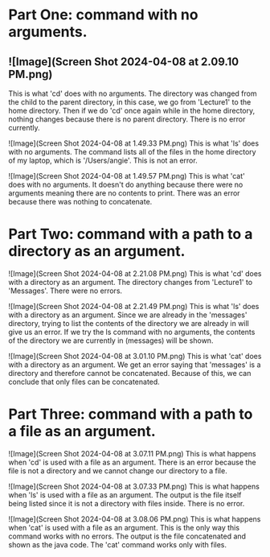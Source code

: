 # Part One: command with no arguments.

![Image](Screen Shot 2024-04-08 at 2.09.10 PM.png)
---
This is what 'cd' does with no arguments. 
The directory was changed from the child to the parent directory, in this case, we go from 'Lecture1' to the home directory. Then if we do 'cd' once again while in the home directory, nothing changes because there is no parent directory. 
There is no error currently. 

![Image](Screen Shot 2024-04-08 at 1.49.33 PM.png)
This is what 'ls' does with no arguments. 
The command lists all of the files in the home directory of my laptop, which is '/Users/angie'.
This is not an error. 

![Image](Screen Shot 2024-04-08 at 1.49.57 PM.png)
This is what 'cat' does with no arguments.
It doesn't do anything because there were no arguments meaning there are no contents to print.
There was an error because there was nothing to concatenate. 

# Part Two: command with a path to a directory as an argument.

![Image](Screen Shot 2024-04-08 at 2.21.08 PM.png)
This is what 'cd' does with a directory as an argument.
The directory changes from 'Lecture1' to 'Messages'. 
There were no errors. 

![Image](Screen Shot 2024-04-08 at 2.21.49 PM.png)
This is what 'ls' does with a directory as an argument. 
Since we are already in the 'messages' directory, trying to list the contents of the directory we are already in will give us an error. 
If we try the ls command with no arguments, the contents of the directory we are currently in (messages) will be shown.

![Image](Screen Shot 2024-04-08 at 3.01.10 PM.png)
This is what 'cat' does with a directory as an argument. 
We get an error saying that 'messages' is a directory and therefore cannot be concatenated. Because of this, we can conclude that only files can be concatenated. 


# Part Three: command with a path to a file as an argument.

![Image](Screen Shot 2024-04-08 at 3.07.11 PM.png)
This is what happens when 'cd' is used with a file as an argument.
There is an error because the file is not a directory and we cannot change our directory to a file.  

![Image](Screen Shot 2024-04-08 at 3.07.33 PM.png)
This is what happens when 'ls' is used with a file as an argument. 
The output is the file itself being listed since it is not a directory with files inside. 
There is no error. 

![Image](Screen Shot 2024-04-08 at 3.08.06 PM.png)
This is what happens when 'cat' is used with a file as an argument. 
This is the only way this command works with no errors. The output is the file concatenated and shown as the java code.
The 'cat' command works only with files. 
